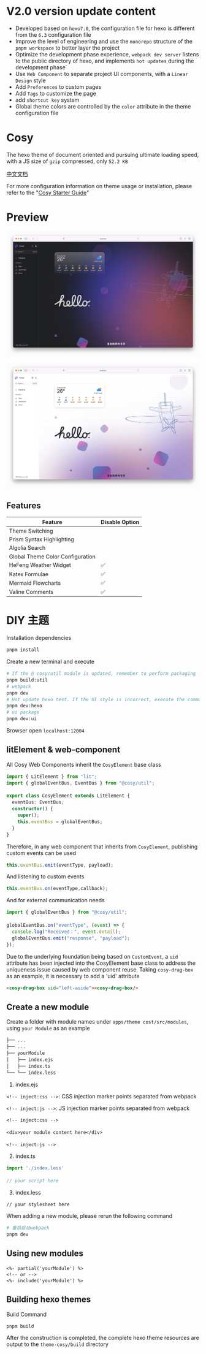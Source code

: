 # V2.0 version update content

- Developed based on `hexo7.0`, the configuration file for hexo is different from the `6.3` configuration file
- Improve the level of engineering and use the `monorepo` structure of the `pnpm workspace` to better layer the project
- Optimize the development phase experience, `webpack dev server` listens to the public directory of hexo, and implements `hot updates` during the development phase`
- Use `Web Component` to separate project UI components, with a `Linear Design` style
- Add `Preferences` to custom pages
- Add `Tags` to customize the page
- add `shortcut key` system
- Global theme colors are controlled by the `color` attribute in the theme configuration file

# Cosy

The hexo theme of document oriented and pursuing ultimate loading speed, with a JS size of `gzip` compressed, only `52.2 KB`

[中文文档](README_zh.md)

For more configuration information on theme usage or installation, please refer to the "[Cosy Starter Guide](https://maxshader.com/posts/59577/)"

# Preview

![Dark Mode](https://raw.githubusercontent.com/17px/assets-storage/main/hexo-theme-linear-dark.png)

![Light Mode](https://raw.githubusercontent.com/17px/assets-storage/main/hexo-theme-linear-light.png)

## Features

| Feature                          | Disable Option |
| -------------------------------- | -------------- |
| Theme Switching                  |                |
| Prism Syntax Highlighting        |                |
| Algolia Search                   |                |
| Global Theme Color Configuration |                |
| HeFeng Weather Widget            | ✅              |
| Katex Formulae                   | ✅              |
| Mermaid Flowcharts               | ✅              |
| Valine Comments                  | ✅              |

# DIY 主题

Installation dependencies

```bash
pnpm install
```

Create a new terminal and execute

```bash
# If the @ cosy/util module is updated, remember to perform packaging
pnpm build:util
# webpack
pnpm dev
# Hot update hexo test. If the UI style is incorrect, execute the command again and refresh the browser
pnpm dev:hexo
# ui package
pnpm dev:ui
```

Browser open `localhost:12004`

## litElement & web-component

All Cosy Web Components inherit the `CosyElement` base class

```ts
import { LitElement } from "lit";
import { globalEventBus, EventBus } from "@cosy/util";

export class CosyElement extends LitElement {
  eventBus: EventBus;
  constructor() {
    super();
    this.eventBus = globalEventBus;
  }
}
```

Therefore, in any web component that inherits from `CosyElement`, publishing custom events can be used

```ts
this.eventBus.emit(eventType, payload);
```

And listening to custom events

```ts
this.eventBus.on(eventType,callback);
```

And for external communication needs

```ts
import { globalEventBus } from "@cosy/util";

globalEventBus.on("eventType", (event) => {
  console.log("Received：", event.detail);
  globalEventBus.emit("response", "payload");
});
```

Due to the underlying foundation being based on `CustomEvent`, a `uid` attribute has been injected into the CosyElement base class to address the uniqueness issue caused by web component reuse. Taking `cosy-drag-box` as an example, it is necessary to add a 'uid' attribute

```html
<cosy-drag-box uid="left-aside"><cosy-drag-box/>
```

## Create a new module

Create a folder with module names under `apps/theme cost/src/modules`, using `your Module` as an example

```bash
├── ...
├── ...
├── yourModule
│   ├── index.ejs
│   ├── index.ts
└── └── index.less
```

1. index.ejs

`<!-- inject:css -->`:  CSS injection marker points separated from webpack

`<!-- inject:js -->`:  JS injection marker points separated from webpack

```ejs
<!-- inject:css -->

<div>your module content here</div>

<!-- inject:js -->
```

2. index.ts

```ts
import './index.less'

// your script here
```

3. index.less

```less
// your stylesheet here
```

When adding a new module, please rerun the following command

```bash
# 重启启动webpack
pnpm dev
```

## Using new modules

```ejs
<%- partial('yourModule') %>
<!-- or -->
<%- include('yourModule') %>
```

## Building hexo themes

Build Command

```bash
pnpm build
```

After the construction is completed, the complete hexo theme resources are output to the `theme-cosy/build` directory
